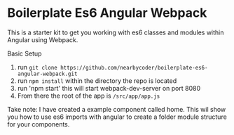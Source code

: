 # Boilerplate Es6 Angular Webpack

This is a starter kit to get you working with es6 classes and modules within Angular using Webpack.

Basic Setup

1. run `git clone https://github.com/nearbycoder/boilerplate-es6-angular-webpack.git`
2. run `npm install` within the directory the repo is located
3. run 'npm start' this will start webpack-dev-server on port 8080
4. From there the root of the app is `/src/app/app.js`

Take note: I have created a example component called home. This wil show you how to use es6 imports with angular to create a folder module structure for your components.
